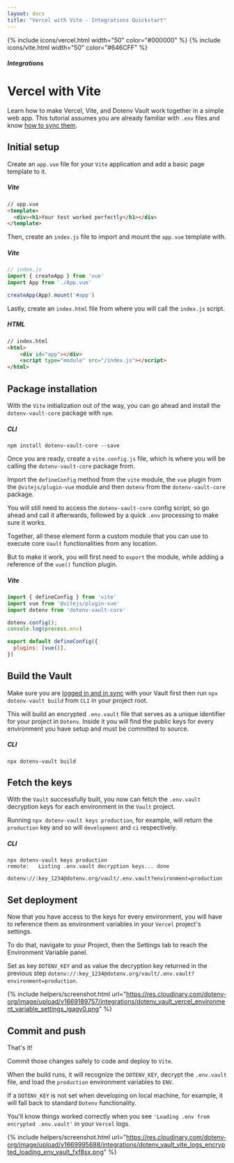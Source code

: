 ```yaml
---
layout: docs
title: "Vercel with Vite - Integrations Quickstart"
---
```


{% include icons/vercel.html width="50" color="#000000" %}
{% include icons/vite.html width="50" color="#646CFF" %}

##### Integrations

# __Vercel with Vite__

Learn how to make Vercel, Vite, and Dotenv Vault work together in a simple web app. This tutorial assumes you are already familiar with `.env` files and know [how to sync them](/docs/tutorials/sync).


## Initial setup

Create an `app.vue` file for your `Vite` application and add a basic page template to it.

##### Vite
```html
// app.vue
<template>
  <div><h1>Your test worked perfectly</h1></div>
</template>
```

Then, create an `index.js` file to import and mount the `app.vue` template with.

##### Vite
```js
// index.js
import { createApp } from 'vue'
import App from './App.vue'

createApp(App).mount('#app')
```

Lastly, create an `index.html` file from where you will call the `index.js` script.

##### HTML
```html
// index.html
<html>
    <div id="app"></div>
    <script type="module" src="/index.js"></script>
</html>
```

## Package installation
With the `Vite` initialization out of the way, you can go ahead and install the `dotenv-vault-core` package with `npm`.

##### CLI
```shell
npm install dotenv-vault-core --save
```

Once you are ready, create a `vite.config.js` file, which is where you will be calling the `dotenv-vault-core` package from.

Import the `defineConfig` method from the `vite` module, the `vue` plugin from the `@vitejs/plugin-vue` module and then `dotenv` from the `dotenv-vault-core` package.

You will still need to access the `dotenv-vault-core` config script, so go ahead and call it afterwards, followed by a quick `.env` processing to make sure it works.

Together, all these element form a custom module that you can use to execute core `Vault` functionalities from any location.

But to make it work, you will first need to `export` the module, while adding a reference of the `vue()` function plugin.  

##### Vite
```js
import { defineConfig } from 'vite'
import vue from '@vitejs/plugin-vue'
import dotenv from 'dotenv-vault-core'

dotenv.config();
console.log(process.env)

export default defineConfig({
  plugins: [vue()],
})
```

## Build the Vault
Make sure you are [logged in and in sync](/docs/tutorials/sync) with your Vault first then run `npx dotenv-vault build` from `CLI` in your project root.

This will build an encrypted `.env.vault` file that serves as a unique identifier for your project in `Dotenv`. Inside it you will find the public keys for every environment you have setup and must be committed to source.

##### CLI
```shell
npx dotenv-vault build
```

## Fetch the keys
With the `Vault` successfully built, you now can fetch the `.env.vault` decryption keys for each environment in the `Vault` project.

Running `npx dotenv-vault keys production`, for example, will return the `production` key and so will `development` and `ci` respectively.

##### CLI
```shell
npx dotenv-vault keys production
remote:   Listing .env.vault decryption keys... done

dotenv://:key_1234@dotenv.org/vault/.env.vault?environment=production
```

## Set deployment
Now that you have access to the keys for every environment, you will have to reference them as environment variables in your `Vercel` project's settings.

To do that, navigate to your Project, then the Settings tab to reach the Environment Variable panel.

Set as key `DOTENV_KEY` and as value the decryption key returned in the previous step `dotenv://:key_1234@dotenv.org/vault/.env.vault?environment=production`.

{% include helpers/screenshot.html url="https://res.cloudinary.com/dotenv-org/image/upload/v1669189757/integrations/dotenv_vault_vercel_environment_variable_settings_igagy0.png" %}

## Commit and push
That's it!

Commit those changes safely to code and deploy to `Vite`.

When the build runs, it will recognize the `DOTENV_KEY`, decrypt the `.env.vault` file, and load the `production` environment variables to `ENV`.

If a `DOTENV_KEY` is not set when developing on local machine, for example, it will fall back to standard `Dotenv` functionality.

You'll know things worked correctly when you see `'Loading .env from encrypted .env.vault'` in your `Vercel` logs.

{% include helpers/screenshot.html url="https://res.cloudinary.com/dotenv-org/image/upload/v1669995688/integrations/dotenv_vault_vite_logs_encrypted_loading_env_vault_fxf8sx.png" %}
